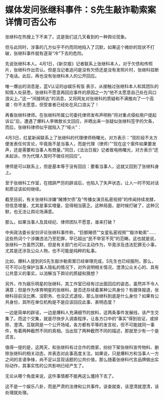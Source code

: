 # 媒体发问张继科事件：S先生敲诈勒索案详情可否公布

张继科在热搜上下不来了。这是我们这几天看到的一种舆论现象。

但与此同时，涉事的几方似乎不约而同地陷入了沉默，如果这个微妙的现状不打破，张继科事件就有逐渐“冷”下去的危险。

先说张继科本人。4月1日，《新京报》记者联系上张继科本人，对于欠债和传照片，张继科作出否认。但是当记者追问是没有欠债还是没有发照片时，张继科挂断了电话。此后，再也没有张继科本人的公开回应。

唯一爆出的消息是，蓝V认证的@娱乐有饭
表示，从接触过张继科本人和其团队的知情人处获悉，张继科不愿意再回应事件的原因之一为“他不太愿意自己处在风口浪尖上。”这一“间接转达”的消息，又将网友对张继科的质疑和不满推向了一个高潮：你不太愿意，但受害者已经处在风口浪尖了！

再看张继科律师。在张继科所属公司委托律师发布声明称“将对重点侵权用户提起诉讼”后，遭遇了爆料人李微敖长文回应，并晒出来一张疑似张继科签字的欠条，而后，张继科律师似乎就陷入了“哑火”：

4月3日，红星新闻联系上了张继科的代理律师杨曙光，对方表示：“现阶段不太方便发表任何言论，毕竟我不是当事人，而是代理（律师）”“现在这个案件如果要发声，还是需要和当事人有商量。”同日，《法治日报》记者致电杨曙光，对方表示“还未起诉，作为代理人暂时不做任何回应”。

律师是可以联系上，但是基本等于没有回应：要看当事人，这就又回到了张继科身上。

至于张继科工作室，在措辞严厉的辟谣后，也陷入了失声状态，让人一时不知对话和质证该如何继续。

截至目前，有关张继科涉嫌“赌博欠债”及“传播女演员私密视频”的传闻持续发酵，但信息增量，尤其是事实增量，显得相当匮乏。这种局面，是时候打破了，这种沉默，也无法让舆论场满意。

那么，如果当事人及其经纪、律师团队不愿意，谁来打破？

中央政法委长安剑评论张继科事件称，“巨额赌债”“女星私密视频”“敲诈勒索”……这些热词个个涉嫌违法乃至犯罪，早已超出“民不举官不究”的范畴。这也就是说，张继科一方虽然沉默，但是有关部门也可以主动作为，毕竟涉及违法犯罪无小事，尤其是还涉及公众人物，也不可能是纯粹的私事。

比如，爆料人提到的S先生敲诈勒索案已经审理完成，S先生也已经服刑，那么，可不可以在保护当事人隐私的情况下，对外说明相关情况，澄清公众关心的、具有公共意义的事实，以消解当下舆论的质疑和猜想？

另外，作为娱乐明星的张继科，其工作室已经有过出面回应的姿态，虽然并不令人满意；但是作为体育明星的张继科，是否还存续着某种公共身份？有媒体报道，张继科目前没比赛、没职务、也没正式退役，那么张继科到底是什么身份？如果有公共身份，其所在单位机构是不是应该回应此事、表明态度？

一边是简单的辟谣，一边是爆料人充满细节的放料，这两条事件发展线，该产生交集了。而这个交集，就是尽快步入调查程序，让各方口中的“事实”得到验证，或排除、澄清。互联网是一个公开场域，各方都有平等的发言权，但不可能就同一事件，有着两种截然不同的真相。当出现了两种截然不同的描述，那就至少有一个是谎言。

值得一提的是，这两天，和张继科有过合作的商家，纷纷下架张继科宣传物料、删除张继科的相关动态，并表态对此事高度关注。如果说，只是爆料方和当事人一方之间的言语争锋，尚不足以显现话题的公共价值，那么随着张继科代言品牌做出实际动作，其事实性的公共影响已经产生了。

无论从哪个角度来说，这件事情都不能再这么僵持下去了。

这不是一个娱乐八卦，而是严肃的法律和公共事件。该查就查，该澄清就澄清，该处理就处理。

